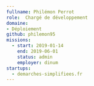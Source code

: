 ```yaml
---
fullname: Philémon Perrot
role:  Chargé de développement
domaine:
- Déploiement
github: philemon95
missions:
  - start: 2019-01-14
    end: 2019-06-01
    status: admin
    employer: dinum
startups:
  - demarches-simplifiees.fr
---
```

